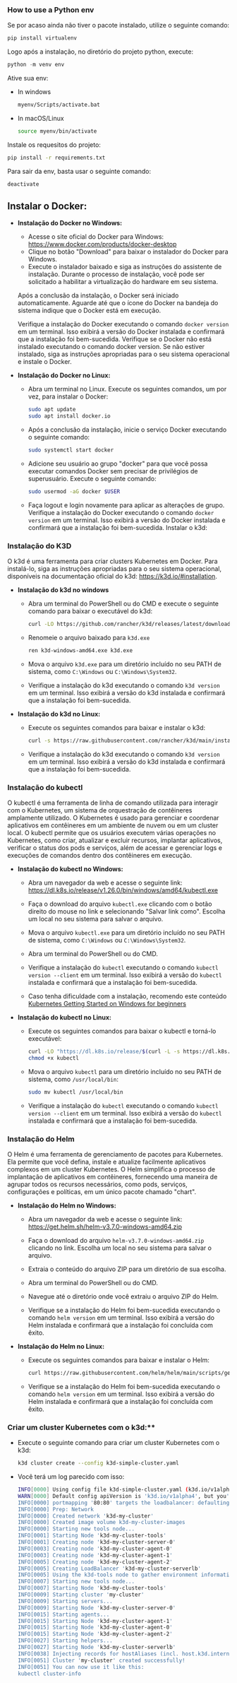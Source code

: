 ### How to use a Python env

Se por acaso ainda não tiver o pacote instalado, utilize o seguinte comando:

```python
pip install virtualenv
```

Logo após a instalação, no diretório do projeto python, execute:

```python
python -m venv env
```

Ative sua env:

  - In windows
    ```bash
    myenv/Scripts/activate.bat
    ```

  - In macOS/Linux
    ```bash
    source myenv/bin/activate
    ```

Instale os requesitos do projeto:

```bash
pip install -r requirements.txt
```

Para sair da env, basta usar o seguinte comando:

```bash
deactivate
```

## Instalar o Docker:

- **Instalação do Docker no Windows:**

  - Acesse o site oficial do Docker para Windows: https://www.docker.com/products/docker-desktop
  - Clique no botão "Download" para baixar o instalador do Docker para Windows.
  - Execute o instalador baixado e siga as instruções do assistente de instalação. Durante o processo de instalação, você pode ser solicitado a habilitar a virtualização do hardware em seu sistema.

  Após a conclusão da instalação, o Docker será iniciado automaticamente. Aguarde até que o ícone do Docker na bandeja do sistema indique que o Docker está em execução.

  Verifique a instalação do Docker executando o comando ```docker version``` em um terminal. Isso exibirá a versão do Docker instalada e confirmará que a instalação foi bem-sucedida.
  Verifique se o Docker não está instalado executando o comando docker version. Se não estiver instalado, siga as instruções apropriadas para o seu sistema operacional e instale o Docker.

- **Instalação do Docker no Linux:**

  - Abra um terminal no Linux. Execute os seguintes comandos, um por vez, para instalar o Docker:

    ```bash
    sudo apt update
    sudo apt install docker.io
    ```

  - Após a conclusão da instalação, inicie o serviço Docker executando o seguinte comando:

    ```bash
    sudo systemctl start docker
    ```

  - Adicione seu usuário ao grupo "docker" para que você possa executar comandos Docker sem precisar de privilégios de superusuário. Execute o seguinte comando:

    ```bash
    sudo usermod -aG docker $USER
    ```

  - Faça logout e login novamente para aplicar as alterações de grupo. Verifique a instalação do Docker executando o comando ```docker version``` em um terminal. Isso exibirá a versão do Docker instalada e confirmará que a instalação foi bem-sucedida.
  Instalar o k3d:

### Instalação do K3D
  O k3d é uma ferramenta para criar clusters Kubernetes em Docker. Para instalá-lo, siga as instruções apropriadas para o seu sistema operacional, disponíveis na documentação oficial do k3d: https://k3d.io/#installation.

- **Instalação do k3d no windows**
    - Abra um terminal do PowerShell ou do CMD e execute o seguinte comando para baixar o executável do k3d:
        ```bash
        curl -LO https://github.com/rancher/k3d/releases/latest/download/k3d-windows-amd64.exe
        ```

    - Renomeie o arquivo baixado para ```k3d.exe```
        ```bash
        ren k3d-windows-amd64.exe k3d.exe
        ```

    - Mova o arquivo ```k3d.exe``` para um diretório incluído no seu PATH de sistema, como ```C:\Windows``` ou ```C:\Windows\System32```.

    - Verifique a instalação do k3d executando o comando ```k3d version``` em um terminal. Isso exibirá a versão do k3d instalada e confirmará que a instalação foi bem-sucedida.

- **Instalação do k3d no Linux:**

    - Execute os seguintes comandos para baixar e instalar o k3d:
        ```bash
        curl -s https://raw.githubusercontent.com/rancher/k3d/main/install.sh | bash
        ```

    - Verifique a instalação do k3d executando o comando ```k3d version``` em um terminal. Isso exibirá a versão do k3d instalada e confirmará que a instalação foi bem-sucedida.

### Instalação do kubectl
O kubectl é uma ferramenta de linha de comando utilizada para interagir com o Kubernetes, um sistema de orquestração de contêineres amplamente utilizado. O Kubernetes é usado para gerenciar e coordenar aplicativos em contêineres em um ambiente de nuvem ou em um cluster local. O kubectl permite que os usuários executem várias operações no Kubernetes, como criar, atualizar e excluir recursos, implantar aplicativos, verificar o status dos pods e serviços, além de acessar e gerenciar logs e execuções de comandos dentro dos contêineres em execução.

- **Instalação do kubectl no Windows:**

    - Abra um navegador da web e acesse o seguinte link: https://dl.k8s.io/release/v1.26.0/bin/windows/amd64/kubectl.exe

    - Faça o download do arquivo ```kubectl.exe``` clicando com o botão direito do mouse no link e selecionando "Salvar link como". Escolha um local no seu sistema para salvar o arquivo.

    - Mova o arquivo ```kubectl.exe``` para um diretório incluído no seu PATH de sistema, como ```C:\Windows``` ou ```C:\Windows\System32```.

    - Abra um terminal do PowerShell ou do CMD.

    - Verifique a instalação do ```kubectl``` executando o comando ```kubectl version --client``` em um terminal. Isso exibirá a versão do ```kubectl``` instalada e confirmará que a instalação foi bem-sucedida.

    - Caso tenha dificuldade com a instalação, recomendo este conteúdo [Kubernetes Getting Started on Windows for beginners](https://www.youtube.com/watch?v=8h4FoWK7tIA)

- **Instalação do kubectl no Linux:**

    - Execute os seguintes comandos para baixar o kubectl e torná-lo executável:
        ```bash
        curl -LO "https://dl.k8s.io/release/$(curl -L -s https://dl.k8s.io/release/stable.txt)/bin/linux/amd64/kubectl"
        chmod +x kubectl
        ```

    - Mova o arquivo ```kubectl``` para um diretório incluído no seu PATH de sistema, como ```/usr/local/bin```:
        ```bash
        sudo mv kubectl /usr/local/bin
        ```

    - Verifique a instalação do `kubectl` executando o comando `kubectl version --client` em um terminal. Isso exibirá a versão do `kubectl` instalada e confirmará que a instalação foi bem-sucedida.

### Instalação do Helm
O Helm é uma ferramenta de gerenciamento de pacotes para Kubernetes. Ela permite que você defina, instale e atualize facilmente aplicativos complexos em um cluster Kubernetes. O Helm simplifica o processo de implantação de aplicativos em contêineres, fornecendo uma maneira de agrupar todos os recursos necessários, como pods, serviços, configurações e políticas, em um único pacote chamado "chart".

- **Instalação do Helm no Windows:**

    - Abra um navegador da web e acesse o seguinte link: https://get.helm.sh/helm-v3.7.0-windows-amd64.zip

    - Faça o download do arquivo ```helm-v3.7.0-windows-amd64.zip``` clicando no link. Escolha um local no seu sistema para salvar o arquivo.

    - Extraia o conteúdo do arquivo ZIP para um diretório de sua escolha.

    - Abra um terminal do PowerShell ou do CMD.

    - Navegue até o diretório onde você extraiu o arquivo ZIP do Helm.

    - Verifique se a instalação do Helm foi bem-sucedida executando o comando ```helm version``` em um terminal. Isso exibirá a versão do Helm instalada e confirmará que a instalação foi concluída com êxito.

- **Instalação do Helm no Linux:**

    - Execute os seguintes comandos para baixar e instalar o Helm:

        ```bash
        curl https://raw.githubusercontent.com/helm/helm/main/scripts/get-helm-3 | bash
        ```

    - Verifique se a instalação do Helm foi bem-sucedida executando o comando ```helm version``` em um terminal. Isso exibirá a versão do Helm instalada e confirmará que a instalação foi concluída com êxito.

### Criar um cluster Kubernetes com o k3d:**

- Execute o seguinte comando para criar um cluster Kubernetes com o k3d:

    ```bash
    k3d cluster create --config k3d-simple-cluster.yaml
    ```

- Você terá um log parecido com isso:

    ```bash
    INFO[0000] Using config file k3d-simple-cluster.yaml (k3d.io/v1alpha2#simple) 
    WARN[0000] Default config apiVersion is 'k3d.io/v1alpha4', but you're using 'k3d.io/v1alpha2': consider migrating.
    INFO[0000] portmapping '80:80' targets the loadbalancer: defaulting to [servers:**:proxy agents:**:proxy]
    INFO[0000] Prep: Network
    INFO[0000] Created network 'k3d-my-cluster'
    INFO[0000] Created image volume k3d-my-cluster-images
    INFO[0000] Starting new tools node...
    INFO[0001] Starting Node 'k3d-my-cluster-tools'
    INFO[0001] Creating node 'k3d-my-cluster-server-0'
    INFO[0003] Creating node 'k3d-my-cluster-agent-0'
    INFO[0003] Creating node 'k3d-my-cluster-agent-1'
    INFO[0005] Creating node 'k3d-my-cluster-agent-2'
    INFO[0005] Creating LoadBalancer 'k3d-my-cluster-serverlb'
    INFO[0005] Using the k3d-tools node to gather environment information
    INFO[0007] Starting new tools node...
    INFO[0007] Starting Node 'k3d-my-cluster-tools'
    INFO[0009] Starting cluster 'my-cluster'
    INFO[0009] Starting servers...
    INFO[0009] Starting Node 'k3d-my-cluster-server-0'
    INFO[0015] Starting agents...
    INFO[0015] Starting Node 'k3d-my-cluster-agent-1'
    INFO[0015] Starting Node 'k3d-my-cluster-agent-0'
    INFO[0015] Starting Node 'k3d-my-cluster-agent-2'
    INFO[0027] Starting helpers...
    INFO[0027] Starting Node 'k3d-my-cluster-serverlb'      
    INFO[0038] Injecting records for hostAliases (incl. host.k3d.internal) and for 6 network members into CoreDNS configmap...
    INFO[0051] Cluster 'my-cluster' created successfully!   
    INFO[0051] You can now use it like this:
    kubectl cluster-info
    ```